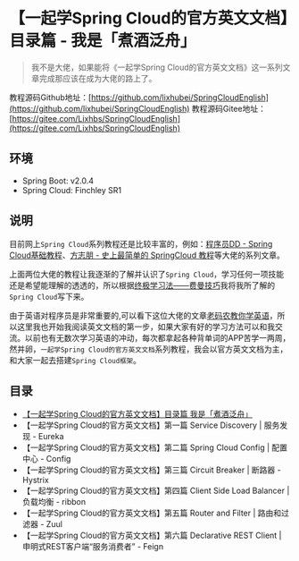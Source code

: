 # 【一起学Spring Cloud的官方英文文档】目录篇 - 我是「煮酒泛舟」

> 我不是大佬，如果能将《一起学Spring Cloud的官方英文文档》这一系列文章完成那应该在成为大佬的路上了。

教程源码Github地址：[https://github.com/lixhubei/SpringCloudEnglish](https://github.com/lixhubei/SpringCloudEnglish)
教程源码Gitee地址：[https://gitee.com/Lixhbs/SpringCloudEnglish](https://gitee.com/Lixhbs/SpringCloudEnglish)

## 环境
- Spring Boot: v2.0.4
- Spring Cloud: Finchley SR1

## 说明
目前网上`Spring Cloud`系列教程还是比较丰富的，例如：[程序员DD - Spring Cloud基础教程](http://blog.didispace.com/Spring-Cloud%E5%9F%BA%E7%A1%80%E6%95%99%E7%A8%8B/)、[方志朋 - 史上最简单的 SpringCloud 教程](https://blog.csdn.net/forezp/article/details/70148833)等大佬的系列文章。

上面两位大佬的教程让我逐渐的了解并认识了`Spring Cloud`，学习任何一项技能还是希望能理解的透透的，所以根据[终极学习法——费曼技巧](https://www.google.com.ph/search?newwindow=1&safe=active&hl=zh-CN&ei=v3yYW4apBcjY0gKSsLHIBQ&q=%E8%B4%B9%E6%9B%BC%E6%8A%80%E5%B7%A7&oq=%E8%B4%B9%E6%9B%BC%E6%8A%80%E5%B7%A7&gs_l=psy-ab.3...7422.7422.0.7971.1.1.0.0.0.0.366.366.3-1.1.0....0...1c.2.64.psy-ab..0.0.0....0.I32RkqLOV84)我将我所了解的`Spring Cloud`写下来。

由于英语对程序员是非常重要的,可以看下这位大佬的文章[老码农教你学英语](http://blog.jobbole.com/45296/#comment-158686)，所以这里我也开始我阅读英文文档的第一步，如果大家有好的学习方法可以和我交流。以前也有无数次学习英语的冲动，每次都拿起各种背单词的APP苦学一两周，然并卵，`一起学Spring Cloud的官方英文文档`系列教程，我会以官方英文文档为主，和大家一起去搭建`Spring Cloud框架`。

## 目录
- [【一起学Spring Cloud的官方英文文档】目录篇 我是「煮酒泛舟」](https://lixhbs.gitee.io/blog/2018/09/12/sc-e-01/)
- 【一起学Spring Cloud的官方英文文档】第一篇 Service Discovery | 服务发现 - Eureka
- 【一起学Spring Cloud的官方英文文档】第二篇 Spring Cloud Config | 配置中心 - Config
- 【一起学Spring Cloud的官方英文文档】第三篇 Circuit Breaker | 断路器 - Hystrix
- 【一起学Spring Cloud的官方英文文档】第四篇 Client Side Load Balancer | 负载均衡 - ribbon
- 【一起学Spring Cloud的官方英文文档】第五篇 Router and Filter | 路由和过滤器 - Zuul
- 【一起学Spring Cloud的官方英文文档】第六篇 Declarative REST Client | 申明式REST客户端“服务消费者” - Feign



